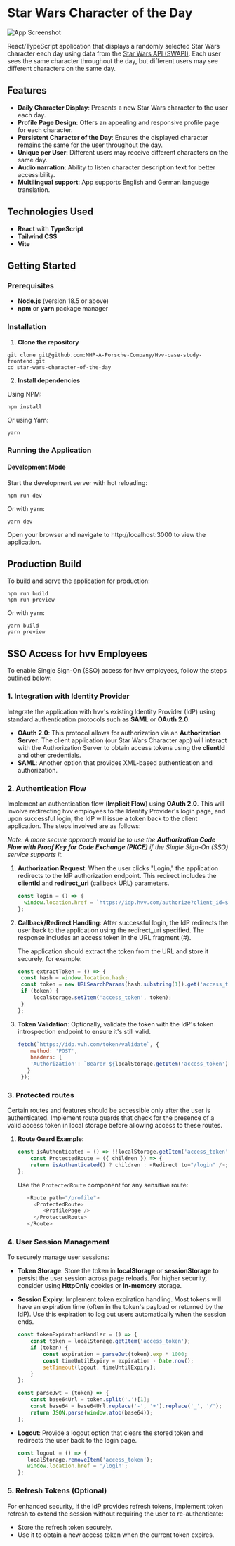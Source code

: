 # Star Wars Character of the Day

![App Screenshot](./src/assets/appScreenshot.png)

React/TypeScript application that displays a randomly selected Star Wars character each day using data from the [Star Wars API (SWAPI)](https://swapi.dev/). Each user sees the same character throughout the day, but different users may see different characters on the same day.

## Features

- **Daily Character Display**: Presents a new Star Wars character to the user each day.
- **Profile Page Design**: Offers an appealing and responsive profile page for each character.
- **Persistent Character of the Day**: Ensures the displayed character remains the same for the user throughout the day.
- **Unique per User**: Different users may receive different characters on the same day.
- **Audio narration**: Ability to listen character description text for better accessibility. 
- **Multilingual support**: App supports English and German language translation. 

## Technologies Used

- **React** with **TypeScript**
- **Tailwind CSS**
- **Vite**

## Getting Started

### Prerequisites

- **Node.js** (version 18.5 or above)
- **npm** or **yarn** package manager

### Installation

1. **Clone the repository**

```
git clone git@github.com:MHP-A-Porsche-Company/Hvv-case-study-frontend.git
cd star-wars-character-of-the-day
```

2. **Install dependencies**

Using NPM:
 ```
npm install
 ```
Or using Yarn:
 ```
yarn
 ```

### Running the Application
#### Development Mode

Start the development server with hot reloading:

```
npm run dev
```
Or with yarn:

```
yarn dev
```
Open your browser and navigate to http://localhost:3000 to view the application.

## Production Build
To build and serve the application for production:

```
npm run build
npm run preview
```
Or with yarn:

```
yarn build
yarn preview
```



## SSO Access for hvv Employees

To enable Single Sign-On (SSO) access for hvv employees, follow the steps outlined below:

### 1. Integration with Identity Provider

Integrate the application with hvv's existing Identity Provider (IdP) using standard authentication protocols such as **SAML** or **OAuth 2.0**.

- **OAuth 2.0**: This protocol allows for authorization via an **Authorization Server**. The client application (our Star Wars Character app) will interact with the Authorization Server to obtain access tokens using the **clientId** and other credentials.
- **SAML**: Another option that provides XML-based authentication and authorization.

### 2. Authentication Flow

Implement an authentication flow (**Implicit Flow**) using **OAuth 2.0**. This will involve redirecting hvv employees to the Identity Provider's login page, and upon successful login, the IdP will issue a token back to the client application. The steps involved are as follows:

_Note: A more secure approach would be to use the **Authorization Code Flow with Proof Key for Code Exchange (PKCE)** if the Single Sign-On (SSO) service supports it._

1. **Authorization Request**: When the user clicks "Login," the application redirects to the IdP authorization endpoint. This redirect includes the **clientId** and **redirect_uri** (callback URL) parameters.

   ```javascript
   const login = () => {
     window.location.href = `https://idp.hvv.com/authorize?client_id=${CLIENT_ID}&redirect_uri=${REDIRECT_URI}&response_type=token`;
   };

2. **Callback/Redirect Handling**: After successful login, the IdP redirects the user back to the application using the redirect_uri specified. The response includes an access token in the URL fragment (#).

   The application should extract the token from the URL and store it securely, for example:

   ```javascript
   const extractToken = () => {
    const hash = window.location.hash;
    const token = new URLSearchParams(hash.substring(1)).get('access_token');
    if (token) {
        localStorage.setItem('access_token', token);
    }
   };

3. **Token Validation**: Optionally, validate the token with the IdP's token introspection endpoint to ensure it's still valid.

   ```javascript
   fetch(`https://idp.vvh.com/token/validate`, {
       method: 'POST',
       headers: {
       'Authorization': `Bearer ${localStorage.getItem('access_token')}`
      }
    });

### 3. Protected routes

Certain routes and features should be accessible only after the user is authenticated. Implement route guards that check for the presence of a valid access token in local storage before allowing access to these routes.

1. **Route Guard Example:**

    ```javascript
   const isAuthenticated = () => !!localStorage.getItem('access_token');
        const ProtectedRoute = ({ children }) => {
        return isAuthenticated() ? children : <Redirect to="/login" />;
    };
   ```

    Use the `ProtectedRoute` component for any sensitive route:
    ```javascript
       <Route path="/profile">
         <ProtectedRoute>
            <ProfilePage />
         </ProtectedRoute>
       </Route>
   ```

### 4. User Session Management

To securely manage user sessions:

- **Token Storage**: Store the token in **localStorage** or **sessionStorage** to persist the user session across page reloads. For higher security, consider using **HttpOnly** cookies or **In-memory** storage.
- **Session Expiry**: Implement token expiration handling. Most tokens will have an expiration time (often in the token's payload or returned by the IdP). Use this expiration to log out users automatically when the session ends.

    ```javascript
    const tokenExpirationHandler = () => {
        const token = localStorage.getItem('access_token');
        if (token) {
            const expiration = parseJwt(token).exp * 1000;
            const timeUntilExpiry = expiration - Date.now();
            setTimeout(logout, timeUntilExpiry);
        }
    };

    const parseJwt = (token) => {
        const base64Url = token.split('.')[1];
        const base64 = base64Url.replace('-', '+').replace('_', '/');
        return JSON.parse(window.atob(base64));
    };
   ```
- **Logout**: Provide a logout option that clears the stored token and redirects the user back to the login page.
    ```javascript
    const logout = () => {
       localStorage.removeItem('access_token');
       window.location.href = '/login';
    };
   ```

### 5. Refresh Tokens (Optional)
For enhanced security, if the IdP provides refresh tokens, implement token refresh to extend the session without requiring the user to re-authenticate:

- Store the refresh token securely.
- Use it to obtain a new access token when the current token expires.